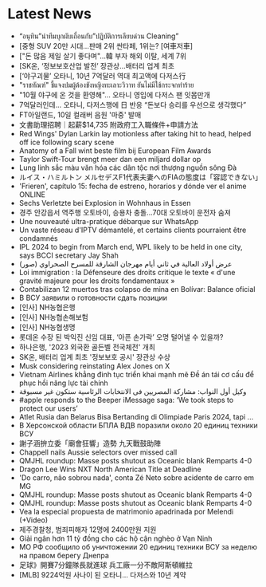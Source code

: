 # Latest News
-  “อนุทิน”นำทีมบุกผับเถื่อนกับ”ปฏิบัติการเลียบด่วน Cleaning”
-  [중형 SUV 20만 시대…판매 2위 싼타페, 1위는? [여車저車]
-  ["돈 많음 제일 살기 좋다며"…韓 부자 해외 이탈, 세계 7위
-  [SK온, ‘정보보호산업 발전’ 장관상…배터리 업계 최초
-  [‘야구괴물’ 오타니, 10년 7억달러 역대 최고액에 다저스行
-  "ราชทัณฑ์" ชี้แจงปมผู้ต้องขังหญิงทะเลาะวิวาท ยันไม่มีใช้กระจกทำร้าย
-  "10월 야구에 온 것을 환영해"… 오타니 영입에 다저스 팬 잇몸만개
-  7억달러인데… 오타니, 다저스행에 日 반응 “돈보다 승리를 우선으로 생각했다”
-  FT아일랜드, 10일 컬래버 음원 '마중' 발매
-  文書助理招聘｜起薪$14,735 附政府工入職條件+申請方法
-  Red Wings' Dylan Larkin lay motionless after taking hit to head, helped off ice following scary scene
-  Anatomy of a Fall wint beste film bij European Film Awards
-  Taylor Swift-Tour brengt meer dan een miljard dollar op
-  Lung linh sắc màu văn hóa các dân tộc nơi thượng nguồn sông Đà
-  ルイス・ハミルトン メルセデスF1代表夫妻へのFIAの態度は「容認できない」
-  'Frieren', capítulo 15: fecha de estreno, horarios y dónde ver el anime ONLINE
-  Sechs Verletzte bei Explosion in Wohnhaus in Essen
-  경주 안강읍서 역주행 오토바이, 승용차 충돌...70대 오토바이 운전자 숨져
-  Une nouveauté ultra-pratique débarque sur WhatsApp
-  Un vaste réseau d'IPTV démantelé, et certains clients pourraient être condamnés
-  IPL 2024 to begin from March end, WPL likely to be held in one city, says BCCI secretary Jay Shah
-  عرض أولاد العالية في ثاني أيام مهرجان الشارقة للمسرح الصحراوي (صور)
-  Loi immigration : la Défenseure des droits critique le texte « d'une gravité majeure pour les droits fondamentaux »
-  Contabilizan 12 muertos tras colapso de mina en Bolívar: Balance oficial
-  В ВСУ заявили о готовности сдать позиции
-  [인사] NH농협은행
-  [인사] NH농협손해보험
-  [인사] NH농협생명
-  롯데온 수장 된 박익진 신임 대표, ‘아픈 손가락’ 오명 털어낼 수 있을까?
-  하나은행, '2023 외국환 골든벨 전국체전' 개최
-  SK온, 배터리 업계 최초 '정보보호 공시' 장관상 수상
-  Musk considering reinstating Alex Jones on X
-  Vietnam Airlines khẳng đinh tục triển khai mạnh mẽ Đề án tái cơ cấu để phục hồi năng lực tài chính
-  وكيل أول النواب: مشاركة المصريين فى الانتخابات الرئاسية ستكون غير مسبوقة
-  #apple responds to the Beeper iMessage saga: ‘We took steps to protect our users’
-  Atlet Rusia dan Belarus Bisa Bertanding di Olimpiade Paris 2024, tapi ...
-  В Херсонской области БПЛА ВДВ поразили около 20 единиц техники ВСУ
-  謝子涵拚立委「廟會狂響」造勢 九天戰鼓助陣
-  Chappell nails Aussie selectors over missed call
-  QMJHL roundup: Masse posts shutout as Oceanic blank Remparts 4-0
-  Dragon Lee Wins NXT North American Title at Deadline
-  'Do carro, não sobrou nada', conta Zé Neto sobre acidente de carro em MG
-  QMJHL roundup: Masse posts shutout as Oceanic blank Remparts 4-0
-  QMJHL roundup: Masse posts shutout as Oceanic blank Remparts 4-0
-  Vea la especial propuesta de matrimonio apadrinada por Melendi (+Video)
-  제주경찰청, 범죄피해자 12명에 2400만원 지원
-  Giải ngân hơn 11 tỷ đồng cho các hộ cận nghèo ở Vạn Ninh
-  МО РФ сообщило об уничтожении 20 единиц техники ВСУ за неделю на правом берегу Днепра
-  足球》開賽7分鐘隊長就進球 兵工廠一分不敵阿斯頓維拉
-  [MLB] 9224억원 사나이 된 오타니... 다저스와 10년 계약
